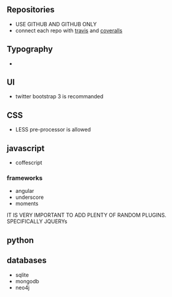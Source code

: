 ## Repositories

- USE GITHUB AND GITHUB ONLY
- connect each repo with [travis](http://travis-ci.org) and [coveralls](http://coveralls.io)

## Typography

- 

## UI

- twitter bootstrap 3 is recommanded

## CSS

- LESS pre-processor is allowed

## javascript

- coffescript

### frameworks

- angular
- underscore
- moments

IT IS VERY IMPORTANT TO ADD PLENTY OF RANDOM PLUGINS. SPECIFICALLY JQUERYs

## python

## databases

- sqlite
- mongodb
- neo4j
